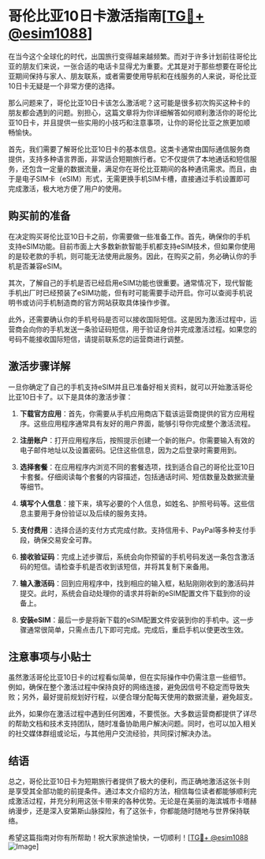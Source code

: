 # 哥伦比亚10日卡激活指南[[TG💪+ @esim1088](https://t.me/s/esim1088)]

在当今这个全球化的时代，出国旅行变得越来越频繁。而对于许多计划前往哥伦比亚的朋友们来说，一张合适的电话卡显得尤为重要。尤其是对于那些想要在哥伦比亚期间保持与家人、朋友联系，或者需要使用导航和在线服务的人来说，哥伦比亚10日卡无疑是一个非常方便的选择。

那么问题来了，哥伦比亚10日卡该怎么激活呢？这可能是很多初次购买这种卡的朋友都会遇到的问题。别担心，这篇文章将为你详细解答如何顺利激活你的哥伦比亚10日卡，并且提供一些实用的小技巧和注意事项，让你的哥伦比亚之旅更加顺畅愉快。

首先，我们需要了解哥伦比亚10日卡的基本信息。这类卡通常由国际通信服务商提供，支持多种语言界面，非常适合短期旅行者。它不仅提供了本地通话和短信服务，还包含一定量的数据流量，满足你在哥伦比亚期间的各种通讯需求。而且，由于是电子SIM卡（eSIM）形式，无需更换手机SIM卡槽，直接通过手机设置即可完成激活，极大地方便了用户的使用。

## 购买前的准备

在决定购买哥伦比亚10日卡之前，你需要做一些准备工作。首先，确保你的手机支持eSIM功能。目前市面上大多数新款智能手机都支持eSIM技术，但如果你使用的是较老款的手机，则可能无法使用此服务。因此，在购买之前，务必确认你的手机是否兼容eSIM。

其次，了解自己的手机是否已经启用eSIM功能也很重要。通常情况下，现代智能手机出厂时已经预装了eSIM功能，但有时可能需要手动开启。你可以查阅手机说明书或访问手机制造商的官方网站获取具体操作步骤。

此外，还需要确认你的手机号码是否可以接收国际短信。这是因为激活过程中，运营商会向你的手机发送一条验证码短信，用于验证身份并完成激活过程。如果您的号码不能接收国际短信，请提前联系您的运营商进行调整。

## 激活步骤详解

一旦你确定了自己的手机支持eSIM并且已准备好相关资料，就可以开始激活哥伦比亚10日卡了。以下是具体的激活步骤：

1. **下载官方应用**：首先，你需要从手机应用商店下载该运营商提供的官方应用程序。这些应用程序通常具有友好的用户界面，能够引导你完成整个激活流程。
   
2. **注册账户**：打开应用程序后，按照提示创建一个新的账户。你需要输入有效的电子邮件地址以及设置密码。记住这些信息，因为之后登录时需要用到。

3. **选择套餐**：在应用程序内浏览不同的套餐选项，找到适合自己的哥伦比亚10日卡套餐。仔细阅读每个套餐的内容描述，包括通话时间、短信数量及数据流量等细节。

4. **填写个人信息**：接下来，填写必要的个人信息，如姓名、护照号码等。这些信息主要用于身份验证以及后续的服务支持。

5. **支付费用**：选择合适的支付方式完成付款。支持信用卡、PayPal等多种支付手段，确保交易安全可靠。

6. **接收验证码**：完成上述步骤后，系统会向你预留的手机号码发送一条包含激活码的短信。请检查手机是否收到该短信，并将其复制下来备用。

7. **输入激活码**：回到应用程序中，找到相应的输入框，粘贴刚刚收到的激活码并提交。此时，系统会自动处理你的请求并将新的eSIM配置文件下载到你的设备上。

8. **安装eSIM**：最后一步是将新下载的eSIM配置文件安装到你的手机中。这一步骤通常很简单，只需点击几下即可完成。完成后，重启手机以使更改生效。

## 注意事项与小贴士

虽然激活哥伦比亚10日卡的过程看似简单，但在实际操作中仍需注意一些细节。例如，确保在整个激活过程中保持良好的网络连接，避免因信号不稳定而导致失败；另外，最好提前规划好行程，以便合理分配每天使用的数据流量，避免超支。

此外，如果你在激活过程中遇到任何困难，不要慌张。大多数运营商都提供了详尽的帮助文档和技术支持团队，随时准备协助用户解决问题。同时，也可以加入相关的社交媒体群组或论坛，与其他用户交流经验，共同探讨解决办法。

## 结语

总之，哥伦比亚10日卡为短期旅行者提供了极大的便利，而正确地激活这张卡则是享受其全部功能的前提条件。通过本文介绍的方法，相信每位读者都能够顺利完成激活过程，并充分利用这张卡带来的各种优势。无论是在美丽的海滨城市卡塔赫纳漫步，还是深入安第斯山脉探险，有了这张卡，你都能随时随地与世界保持联络。

希望这篇指南对你有所帮助！祝大家旅途愉快，一切顺利！[[TG💪+ @esim1088](https://t.me/s/esim1088) ![Image](https://i.postimg.cc/4NQfJmqS/Snipaste-2025-05-13-00-14-12.png)]